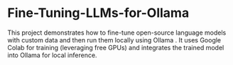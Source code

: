 # Fine-Tuning-LLMs-for-Ollama
This project demonstrates how to fine-tune open-source language models with custom data and then run them locally using Ollama .  It uses Google Colab for training (leveraging free GPUs) and integrates the trained model into Ollama for local inference.
